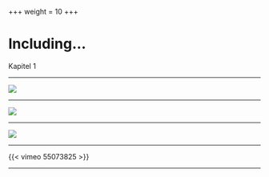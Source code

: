 +++
weight = 10
+++

# Including...

Kapitel 1

---

![](Artificial-Realities-Coral-01-2400x800.jpg)

---
![](Artificial-Realities-Coral-04-2400x800.jpg)

---
![](Artificial-Realities-Coral-10-2400x800.jpg)

---

{{< vimeo 55073825 >}}

---

